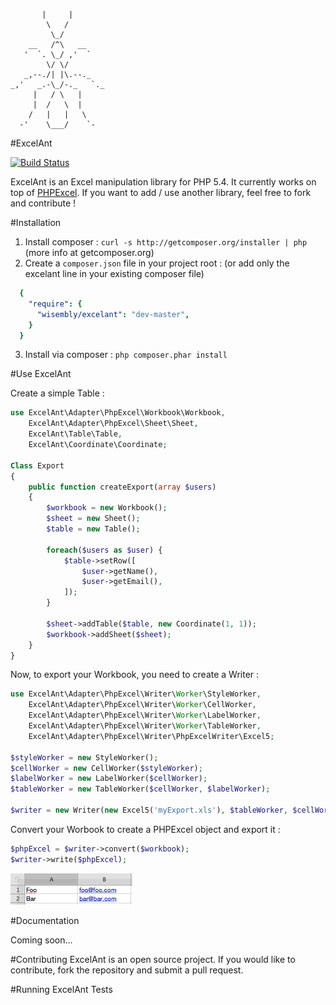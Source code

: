            |     |
            \   /
             \_/
        __   /^\   __
       '  `. \_/ ,'  `
            \/ \/
       _,--./| |\.--._
    _,'   _.-\_/-._   `._
         |   / \   |
         |  /   \  |
        /   |   |   \
      -'    \___/    `-

#ExcelAnt

[![Build Status](https://travis-ci.org/Wisembly/ExcelAnt.png?branch=master)](https://travis-ci.org/Wisembly/ExcelAnt)

ExcelAnt is an Excel manipulation library for PHP 5.4. It currently works on top of [PHPExcel](https://github.com/PHPOffice/PHPExcel).
If you want to add / use another library, feel free to fork and contribute !

#Installation

1. Install composer : `curl -s http://getcomposer.org/installer | php`
(more info at getcomposer.org)
2. Create a `composer.json` file in your project root :
(or add only the excelant line in your existing composer file)

```yml
  {
    "require": {
      "wisembly/excelant": "dev-master",
    }
  }
```

3. Install via composer : `php composer.phar install`

#Use ExcelAnt

Create a simple Table :

```php
use ExcelAnt\Adapter\PhpExcel\Workbook\Workbook,
    ExcelAnt\Adapter\PhpExcel\Sheet\Sheet,
    ExcelAnt\Table\Table,
    ExcelAnt\Coordinate\Coordinate;

Class Export
{
    public function createExport(array $users)
    {
        $workbook = new Workbook();
        $sheet = new Sheet();
        $table = new Table();

        foreach($users as $user) {
            $table->setRow([
                $user->getName(),
                $user->getEmail(),
            ]);
        }

        $sheet->addTable($table, new Coordinate(1, 1));
        $workbook->addSheet($sheet);
    }
}
```

Now, to export your Workbook, you need to create a Writer :

```php
use ExcelAnt\Adapter\PhpExcel\Writer\Worker\StyleWorker,
    ExcelAnt\Adapter\PhpExcel\Writer\Worker\CellWorker,
    ExcelAnt\Adapter\PhpExcel\Writer\Worker\LabelWorker,
    ExcelAnt\Adapter\PhpExcel\Writer\Worker\TableWorker,
    ExcelAnt\Adapter\PhpExcel\Writer\PhpExcelWriter\Excel5;

$styleWorker = new StyleWorker();
$cellWorker = new CellWorker($styleWorker);
$labelWorker = new LabelWorker($cellWorker);
$tableWorker = new TableWorker($cellWorker, $labelWorker);

$writer = new Writer(new Excel5('myExport.xls'), $tableWorker, $cellWorker, $styleWorker);
```

Convert your Worbook to create a PHPExcel object and export it :

```php
$phpExcel = $writer->convert($workbook);
$writer->write($phpExcel);
```


![Simple table](/docs/simple-table.png)

#Documentation

Coming soon...

#Contributing
ExcelAnt is an open source project. If you would like to contribute, fork the repository and submit a pull request.

#Running ExcelAnt Tests

